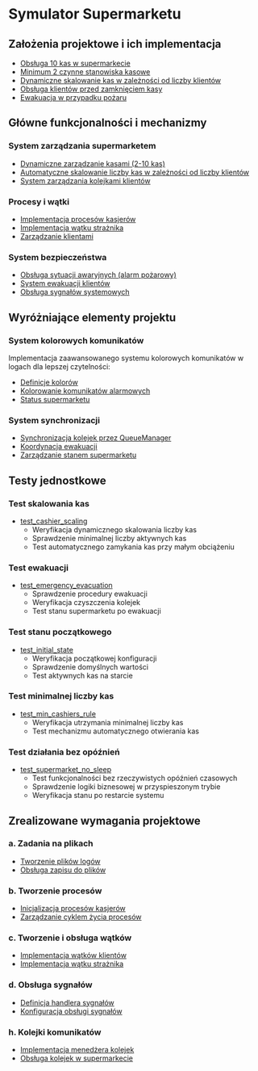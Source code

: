 # Symulator Supermarketu

## Założenia projektowe i ich implementacja
* [Obsługa 10 kas w supermarkecie](https://github.com/Zabqus/Projekt_SO_Supermarket/blob/0d718678fbb74900258496da1f02f016a735af3e/utils/config.py#L3)
* [Minimum 2 czynne stanowiska kasowe](https://github.com/Zabqus/Projekt_SO_Supermarket/blob/0d718678fbb74900258496da1f02f016a735af3e/utils/config.py#L4)
* [Dynamiczne skalowanie kas w zależności od liczby klientów](https://github.com/Zabqus/Projekt_SO_Supermarket/blob/0d718678fbb74900258496da1f02f016a735af3e/src/supermarket.py#L136-L149)
* [Obsługa klientów przed zamknięciem kasy](https://github.com/Zabqus/Projekt_SO_Supermarket/blob/0d718678fbb74900258496da1f02f016a735af3e/src/supermarket.py#L151-L155)
* [Ewakuacja w przypadku pożaru](https://github.com/Zabqus/Projekt_SO_Supermarket/blob/0d718678fbb74900258496da1f02f016a735af3e/src/guard.py#L26-L47)

## Główne funkcjonalności i mechanizmy

### System zarządzania supermarketem
* [Dynamiczne zarządzanie kasami (2-10 kas)](https://github.com/Zabqus/Projekt_SO_Supermarket/blob/0d718678fbb74900258496da1f02f016a735af3e/src/supermarket.py#L71-L97)
* [Automatyczne skalowanie liczby kas w zależności od liczby klientów](https://github.com/Zabqus/Projekt_SO_Supermarket/blob/0d718678fbb74900258496da1f02f016a735af3e/src/supermarket.py#L136-L149)
* [System zarządzania kolejkami klientów](https://github.com/Zabqus/Projekt_SO_Supermarket/blob/0d718678fbb74900258496da1f02f016a735af3e/utils/queue_manager.py#L1-L64)

### Procesy i wątki
* [Implementacja procesów kasjerów](https://github.com/Zabqus/Projekt_SO_Supermarket/blob/0d718678fbb74900258496da1f02f016a735af3e/src/cashier.py#L4-L25)
* [Implementacja wątku strażnika](https://github.com/Zabqus/Projekt_SO_Supermarket/blob/0d718678fbb74900258496da1f02f016a735af3e/src/guard.py#L10-L24)
* [Zarządzanie klientami](https://github.com/Zabqus/Projekt_SO_Supermarket/blob/0d718678fbb74900258496da1f02f016a735af3e/src/customer.py#L1-L32)

### System bezpieczeństwa
* [Obsługa sytuacji awaryjnych (alarm pożarowy)](https://github.com/Zabqus/Projekt_SO_Supermarket/blob/0d718678fbb74900258496da1f02f016a735af3e/src/guard.py#L26-L47)
* [System ewakuacji klientów](https://github.com/Zabqus/Projekt_SO_Supermarket/blob/0d718678fbb74900258496da1f02f016a735af3e/src/guard.py#L57-L66)
* [Obsługa sygnałów systemowych](https://github.com/Zabqus/Projekt_SO_Supermarket/blob/0d718678fbb74900258496da1f02f016a735af3e/utils/signal_handler.py#L5-L24)

## Wyróżniające elementy projektu

### System kolorowych komunikatów
Implementacja zaawansowanego systemu kolorowych komunikatów w logach dla lepszej czytelności:
* [Definicje kolorów](https://github.com/Zabqus/Projekt_SO_Supermarket/blob/0d718678fbb74900258496da1f02f016a735af3e/src/guard.py#L7-L9)
* [Kolorowanie komunikatów alarmowych](https://github.com/Zabqus/Projekt_SO_Supermarket/blob/0d718678fbb74900258496da1f02f016a735af3e/src/guard.py#L29-L30)
* [Status supermarketu](https://github.com/Zabqus/Projekt_SO_Supermarket/blob/0d718678fbb74900258496da1f02f016a735af3e/src/supermarket.py#L79-L91)

### System synchronizacji
* [Synchronizacja kolejek przez QueueManager](https://github.com/Zabqus/Projekt_SO_Supermarket/blob/0d718678fbb74900258496da1f02f016a735af3e/utils/queue_manager.py#L8-L15)
* [Koordynacja ewakuacji](https://github.com/Zabqus/Projekt_SO_Supermarket/blob/0d718678fbb74900258496da1f02f016a735af3e/src/guard.py#L57-L66)
* [Zarządzanie stanem supermarketu](https://github.com/Zabqus/Projekt_SO_Supermarket/blob/0d718678fbb74900258496da1f02f016a735af3e/src/supermarket.py#L186-L214)

## Testy jednostkowe

### Test skalowania kas
* [test_cashier_scaling](https://github.com/Zabqus/Projekt_SO_Supermarket/blob/0d718678fbb74900258496da1f02f016a735af3e/tests/test_cashier_scaling.py)
  - Weryfikacja dynamicznego skalowania liczby kas
  - Sprawdzenie minimalnej liczby aktywnych kas
  - Test automatycznego zamykania kas przy małym obciążeniu

### Test ewakuacji
* [test_emergency_evacuation](https://github.com/Zabqus/Projekt_SO_Supermarket/blob/0d718678fbb74900258496da1f02f016a735af3e/tests/test_emergency_evacuation.py)
  - Sprawdzenie procedury ewakuacji
  - Weryfikacja czyszczenia kolejek
  - Test stanu supermarketu po ewakuacji

### Test stanu początkowego
* [test_initial_state](https://github.com/Zabqus/Projekt_SO_Supermarket/blob/0d718678fbb74900258496da1f02f016a735af3e/tests/test_initial_state.py)
  - Weryfikacja początkowej konfiguracji
  - Sprawdzenie domyślnych wartości
  - Test aktywnych kas na starcie

### Test minimalnej liczby kas
* [test_min_cashiers_rule](https://github.com/Zabqus/Projekt_SO_Supermarket/blob/0d718678fbb74900258496da1f02f016a735af3e/tests/test_min_cashiers_rule.py)
  - Weryfikacja utrzymania minimalnej liczby kas
  - Test mechanizmu automatycznego otwierania kas

### Test działania bez opóźnień
* [test_supermarket_no_sleep](https://github.com/Zabqus/Projekt_SO_Supermarket/blob/0d718678fbb74900258496da1f02f016a735af3e/tests/test_supermarket_no_sleep.py)
  - Test funkcjonalności bez rzeczywistych opóźnień czasowych
  - Sprawdzenie logiki biznesowej w przyspieszonym trybie
  - Weryfikacja stanu po restarcie systemu

## Zrealizowane wymagania projektowe

### a. Zadania na plikach
* [Tworzenie plików logów](https://github.com/Zabqus/Projekt_SO_Supermarket/blob/0d718678fbb74900258496da1f02f016a735af3e/utils/logging_config.py#L7-L15)
* [Obsługa zapisu do plików](https://github.com/Zabqus/Projekt_SO_Supermarket/blob/0d718678fbb74900258496da1f02f016a735af3e/utils/logging_config.py#L17-L33)

### b. Tworzenie procesów
* [Inicjalizacja procesów kasjerów](https://github.com/Zabqus/Projekt_SO_Supermarket/blob/0d718678fbb74900258496da1f02f016a735af3e/src/supermarket.py#L71-L77)
* [Zarządzanie cyklem życia procesów](https://github.com/Zabqus/Projekt_SO_Supermarket/blob/0d718678fbb74900258496da1f02f016a735af3e/src/cashier.py#L4-L25)

### c. Tworzenie i obsługa wątków
* [Implementacja wątków klientów](https://github.com/Zabqus/Projekt_SO_Supermarket/blob/0d718678fbb74900258496da1f02f016a735af3e/src/customer.py#L1-L32)
* [Implementacja wątku strażnika](https://github.com/Zabqus/Projekt_SO_Supermarket/blob/0d718678fbb74900258496da1f02f016a735af3e/src/guard.py#L10-L24)

### d. Obsługa sygnałów
* [Definicja handlera sygnałów](https://github.com/Zabqus/Projekt_SO_Supermarket/blob/0d718678fbb74900258496da1f02f016a735af3e/utils/signal_handler.py#L5-L24)
* [Konfiguracja obsługi sygnałów](https://github.com/Zabqus/Projekt_SO_Supermarket/blob/0d718678fbb74900258496da1f02f016a735af3e/main.py#L14-L17)

### h. Kolejki komunikatów
* [Implementacja menedżera kolejek](https://github.com/Zabqus/Projekt_SO_Supermarket/blob/0d718678fbb74900258496da1f02f016a735af3e/utils/queue_manager.py#L1-L64)
* [Obsługa kolejek w supermarkecie](https://github.com/Zabqus/Projekt_SO_Supermarket/blob/0d718678fbb74900258496da1f02f016a735af3e/src/supermarket.py#L24-L25)
